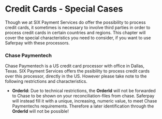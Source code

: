 # Credit Cards - Special Cases

Though we at SIX Payment Services do offer the possibility to process credit cards, it sometimes is necessary to involve third parties in order to process credit cards in certain countries and regions.
This chapter will cover the special characteristics you need to consider, if you want to use Saferpay with these processors.

### <a name="cc-chase"></a> Chase Paymentech

Chase Paymentech is a US credit card processor with office in Dallas, Texas.
SIX Payment Services offers the pssibility to process credit cards over this processor, directly in the US.
However please take note to the following restrictions and characteristics.

+ **OrderId:** Due to technical restrictions, the **OrderId** will not be forwarded to Chase to be shown on your reconciliation-files from chase. Saferpay will instead fill it with a unique, increasing, numeric value, to meet Chase Paymentechs requirements. Therefore a later identification through the **OrderId** will not be possible!
